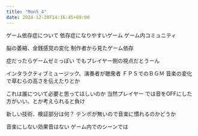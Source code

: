 ```yaml
---
title: "Mon5_4"
date: 2024-12-20T14:16:45+09:00
---
```

ゲーム依存症について
依存症になりやすいゲーム
ゲーム内コミュニティ

脳の萎縮、金銭感覚の変化
制作者から見たゲーム依存

症だったらゲームゼミっぽい
でもプレイヤー側の視点だとうーん

インタラクティブミュージック、演奏者が聴衆者
ＦＰＳでのＢＧＭ
音楽の変化で草むらの高さを伝えたりとか

これは誰について必要と思ってほしいのか
当然プレイヤー
では音をOFFにした方がいい、とか考えられると負け

新しい技術、検証部分は何？
テンポが無いので音楽に慣れるのかどうか

音楽にしない効果音はない
ゲーム内でのシーンでは
